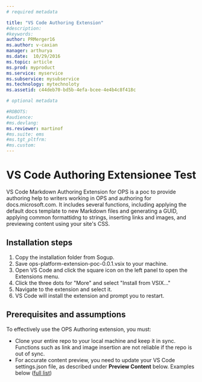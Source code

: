 ```yaml
---
# required metadata

title: "VS Code Authoring Extension"
#description:
#keywords:
author: PRMerger16
ms.author: v-caxian
manager: arthurya
ms.date:  10/29/2016
ms.topic: article
ms.prod: myproduct
ms.service: myservice
ms.subservice: mysubservice
ms.technology: mytechnoloty
ms.assetid: c44deb70-bd5b-4efa-bcee-4e4b4c8f418c

# optional metadata

#ROBOTS:
#audience:
#ms.devlang:
ms.reviewer: martinof
#ms.suite: ems
#ms.tgt_pltfrm:
#ms.custom:
---
```



# VS Code Authoring Extensionee Test

VS Code Markdown Authoring Extension for OPS is a poc to provide authoring help to writers working in OPS and authoring for docs.microsoft.com. It includes several functions, including applying the default docs template to new Markdown files and generating a GUID, applying common formattidng to strings, inserting links and images, and previewing content using your site's CSS.

## Installation steps

1. Copy the installation folder from Sogup.
2. Save ops-platform-extension-poc-0.0.1.vsix to your machine.
3. Open VS Code and click the square icon on the left panel to open the Extensions menu.
4. Click the three dots for "More" and select "Install from VSIX..."
5. Navigate to the extension and select it.
6. VS Code will install the extension and prompt you to restart.

## Prerequisites and assumptions

To effectively use the OPS Authoring extension, you must:
- Clone your entire repo to your local machine and keep it in sync. Functions such as link and image insertion are not reliable if the repo is out of sync.
- For accurate content preview, you need to update your VS Code settings.json file, as described under **Preview Content** below.
Examples below ([full list](http://docs.microsoft.com/en-us/locale.aspx))
